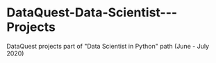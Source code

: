 # DataQuest-Data-Scientist---Projects
DataQuest projects part of "Data Scientist in Python" path (June - July 2020)
